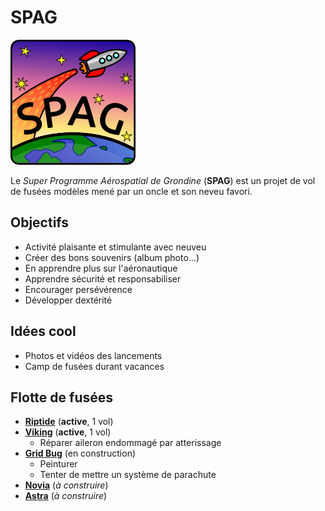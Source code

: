 # SPAG

![Super logo du SPAG!](https://raw.githubusercontent.com/enormandeau/SPAG/master/images/logo_spag/logo_spag_v03_small.png)

Le *Super Programme Aérospatial de Grondine* (**SPAG**) est un projet de vol
de fusées modèles mené par un oncle et son neveu favori.

## Objectifs

- Activité plaisante et stimulante avec neuveu
- Créer des bons souvenirs (album photo...)
- En apprendre plus sur l'aéronautique
- Apprendre sécurité et responsabiliser
- Encourager persévérence
- Développer dextérité

## Idées cool

- Photos et vidéos des lancements
- Camp de fusées durant vacances

## Flotte de fusées

- [**Riptide**](fusees/riptide.md) (**active**, 1 vol)
- [**Viking**](fusees/viking.md) (**active**, 1 vol)
  - Réparer aileron endommagé par atterissage
- [**Grid Bug**](fusees/grid_bug.md) (en construction)
  - Peinturer
  - Tenter de mettre un système de parachute
- [**Novia**](fusees/novia.md) (*à construire*)
- [**Astra**](fusees/astra.md) (*à construire*)

